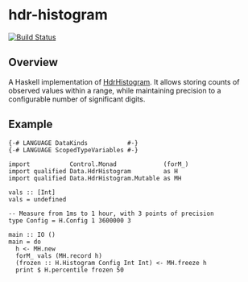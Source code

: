 # hdr-histogram

[![Build Status](https://travis-ci.org/joshbohde/hdr-histogram.svg?branch=default)](https://travis-ci.org/joshbohde/hdr-histogram)

## Overview

A Haskell implementation of [HdrHistogram](http://www.hdrhistogram.org/). It allows storing counts of observed values within a range,
while maintaining precision to a configurable number of significant digits.


## Example

    {-# LANGUAGE DataKinds           #-}
    {-# LANGUAGE ScopedTypeVariables #-}

    import           Control.Monad             (forM_)
    import qualified Data.HdrHistogram         as H
    import qualified Data.HdrHistogram.Mutable as MH

    vals :: [Int]
    vals = undefined

    -- Measure from 1ms to 1 hour, with 3 points of precision
    type Config = H.Config 1 3600000 3

    main :: IO ()
    main = do
      h <- MH.new
      forM_ vals (MH.record h)
      (frozen :: H.Histogram Config Int Int) <- MH.freeze h
      print $ H.percentile frozen 50
